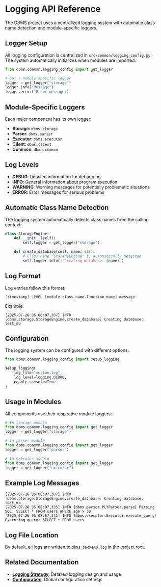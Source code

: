 # Logging API Reference

The DBMS project uses a centralized logging system with automatic class name detection and module-specific loggers.

## Logger Setup

All logging configuration is centralized in `src/common/logging_config.py`. The system automatically initializes when modules are imported.

```python
from dbms.common.logging_config import get_logger

# Get a module-specific logger
logger = get_logger("storage")
logger.info("Message")
logger.error("Error message")
```

## Module-Specific Loggers

Each major component has its own logger:

- **Storage**: `dbms.storage`
- **Parser**: `dbms.parser`
- **Executor**: `dbms.executor`
- **Client**: `dbms.client`
- **Common**: `dbms.common`

## Log Levels

- **DEBUG**: Detailed information for debugging
- **INFO**: General information about program execution
- **WARNING**: Warning messages for potentially problematic situations
- **ERROR**: Error messages for serious problems

## Automatic Class Name Detection

The logging system automatically detects class names from the calling context:

```python
class StorageEngine:
    def __init__(self):
        self.logger = get_logger("storage")

    def create_database(self, name: str):
        # Class name "StorageEngine" is automatically detected
        self.logger.info(f"Creating database: {name}")
```

## Log Format

Log entries follow this format:

```
[timestamp] LEVEL [module.class_name.function_name] message
```

Example:
```
[2025-07-26 06:08:07,307] INFO [dbms.storage.StorageEngine.create_database] Creating database: test_db
```

## Configuration

The logging system can be configured with different options:

```python
from dbms.common.logging_config import setup_logging

setup_logging(
    log_file="custom.log",
    log_level=logging.DEBUG,
    enable_console=True
)
```

## Usage in Modules

All components use their respective module loggers:

```python
# In storage module
from dbms.common.logging_config import get_logger
logger = get_logger("storage")

# In parser module
from dbms.common.logging_config import get_logger
logger = get_logger("parser")

# In executor module
from dbms.common.logging_config import get_logger
logger = get_logger("executor")
```

## Example Log Messages

```
[2025-07-26 06:08:07,307] INFO [dbms.storage.StorageEngine.create_database] Creating database: test_db
[2025-07-26 06:08:07,335] INFO [dbms.parser.PLYParser.parse] Parsing SQL: SELECT * FROM users WHERE age > 30
[2025-07-26 06:08:07,341] INFO [dbms.executor.Executor.execute_query] Executing query: SELECT * FROM users
```

## Log File Location

By default, all logs are written to `dbms_backend.log` in the project root.

## Related Documentation

- **[Logging Strategy](../explanation/logging.md)**: Detailed logging design and usage
- **[Configuration](../explanation/configuration.md)**: Global configuration settings

